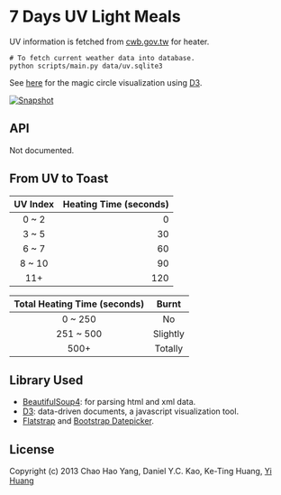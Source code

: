 7 Days UV Light Meals
=====================

UV information is fetched from [cwb.gov.tw] for heater.

    # To fetch current weather data into database.
    python scripts/main.py data/uv.sqlite3

[cwb.gov.tw]: http://www.cwb.gov.tw/

See [here](http://uvmeals.csie.org/vis) for the magic circle visualization using [D3].

[![Snapshot](http://image-link.png)](http://vimeo.com/vimeo-id?autoplay=1)


API
---

Not documented.


From UV to Toast
----------------

UV Index    | Heating Time (seconds)
:---------: | -----------:
0 ~ 2       | 0
3 ~ 5       | 30
6 ~ 7       | 60
8 ~ 10      | 90
11+         | 120


Total Heating Time (seconds)    | Burnt
:-----------------------------: | :---:
0 ~ 250                         | No
251 ~ 500                       | Slightly
500+                            | Totally


Library Used
------------

* [BeautifulSoup4]: for parsing html and xml data.
* [D3]: data-driven documents, a javascript visualization tool.
* [Flatstrap] and [Bootstrap Datepicker].

[BeautifulSoup4]: http://www.crummy.com/software/BeautifulSoup/
[D3]: http://d3js.org/
[Flatstrap]: http://flatstrap.org/
[Bootstrap Datepicker]: http://vitalets.github.io/bootstrap-datepicker/


License
-------

Copyright (c) 2013 Chao Hao Yang, Daniel Y.C. Kao, Ke-Ting Huang, [Yi Huang]

[Yi Huang]: http://github.com/telgniw
